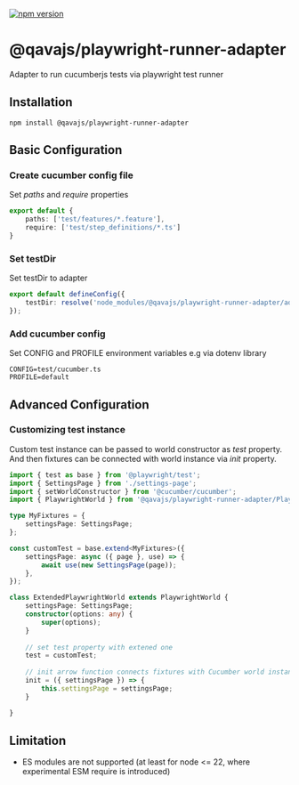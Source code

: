 [![npm version](https://badge.fury.io/js/@qavajs%2Fplaywright-runner-adapter.svg)](https://badge.fury.io/js/@qavajs%2Fplaywright-runner-adapter)

# @qavajs/playwright-runner-adapter
Adapter to run cucumberjs tests via playwright test runner

## Installation

`npm install @qavajs/playwright-runner-adapter`

## Basic Configuration

### Create cucumber config file
Set _paths_ and _require_ properties
```typescript
export default {
    paths: ['test/features/*.feature'],
    require: ['test/step_definitions/*.ts']
}
```
### Set testDir
Set testDir to adapter
```typescript
export default defineConfig({
    testDir: resolve('node_modules/@qavajs/playwright-runner-adapter/adapter')
});
```
### Add cucumber config
Set CONFIG and PROFILE environment variables e.g via dotenv library
```dotenv
CONFIG=test/cucumber.ts
PROFILE=default
```

## Advanced Configuration
### Customizing test instance
Custom test instance can be passed to world constructor as _test_ property. 
And then fixtures can be connected with world instance via _init_ property.
```typescript
import { test as base } from '@playwright/test';
import { SettingsPage } from './settings-page';
import { setWorldConstructor } from '@cucumber/cucumber';
import { PlaywrightWorld } from '@qavajs/playwright-runner-adapter/PlaywrightWorld';

type MyFixtures = {
    settingsPage: SettingsPage;
};

const customTest = base.extend<MyFixtures>({
    settingsPage: async ({ page }, use) => {
        await use(new SettingsPage(page));
    },
});

class ExtendedPlaywrightWorld extends PlaywrightWorld {
    settingsPage: SettingsPage;
    constructor(options: any) {
        super(options);
    }
    
    // set test property with extened one
    test = customTest;
    
    // init arrow function connects fixtures with Cucumber world instance
    init = ({ settingsPage }) => {
        this.settingsPage = settingsPage;
    }

}
```

## Limitation
- ES modules are not supported (at least for node <= 22, where experimental ESM require is introduced)


